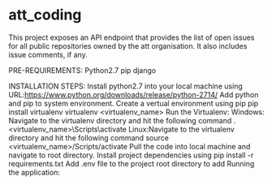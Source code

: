 # att_coding
This project exposes an API endpoint that provides the list of open issues for all public repositories owned by the att organisation. It also includes issue comments, if any. 



PRE-REQUIREMENTS:
Python2.7
pip
django

INSTALLATION STEPS:
Install python2.7 into your local machine using URL:https://www.python.org/downloads/release/python-2714/
Add python and pip to system environment.
Create a vertual environment using pip
pip install virtualenv
virtualenv <virtualenv_name>
Run the Virtualenv:
  Windows: Navigate to the virtualenv directory and hit the following command
  .\<virtualenv_name>\Scripts\activate
  Linux:Navigate to the virtualenv directory and hit the following command
  source <virtualenv_name>/Scripts/activate
Pull the code into local machine and navigate to root directory.
Install project dependencies using pip install -r requirements.txt
Add .env file to the project root directory to add 
Running the application:

 

